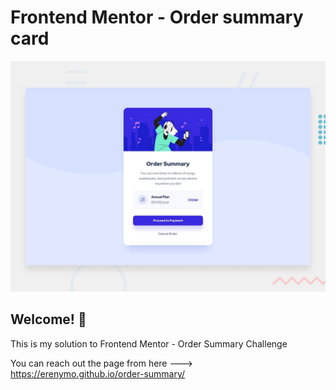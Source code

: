 # Frontend Mentor - Order summary card

![Design preview for the Order summary card coding challenge](./design/desktop-preview.jpg)

## Welcome! 👋

This is my solution to Frontend Mentor - Order Summary Challenge

You can reach out the page from here ---> https://erenymo.github.io/order-summary/
